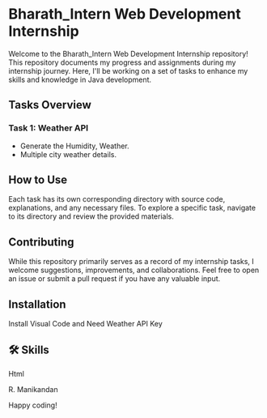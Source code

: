 # Bharath_Intern Web Development Internship

Welcome to the Bharath_Intern Web Development Internship repository! This repository documents my progress and assignments during my internship journey. Here, I'll be working on a set of tasks to enhance my skills and knowledge in Java development.

## Tasks Overview

### Task 1: Weather API
- Generate the Humidity, Weather.
- Multiple city weather details.



## How to Use
Each task has its own corresponding directory with source code, explanations, and any necessary files. To explore a specific task, navigate to its directory and review the provided materials.

## Contributing
While this repository primarily serves as a record of my internship tasks, I welcome suggestions, improvements, and collaborations. Feel free to open an issue or submit a pull request if you have any valuable input.


## Installation

Install Visual Code  and 
Need Weather API Key    
## 🛠 Skills
Html

R. Manikandan

Happy coding!

